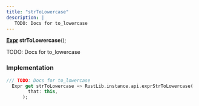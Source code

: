 ```yaml
---
title: "strToLowercase"
description: |
   TODO: Docs for to_lowercase
---
```

<span class="dart-code"><strong>[Expr] strToLowercase</strong>();</span>

 TODO: Docs for to_lowercase
### Implementation
```dart
/// TODO: Docs for to_lowercase
  Expr get strToLowercase => RustLib.instance.api.exprStrToLowercase(
        that: this,
      );
```

[Expr]: /reference/classes/expr